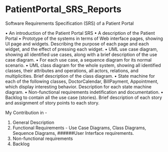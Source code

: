 # PatientPortal_SRS_Reports
Software Requirements Specification (SRS) of a Patient Portal

• An introduction of the Patient Portal SRS
• A description of the Patient Portal
• Prototype of the systems in terms of Web interface pages, showing UI page and widgets. Describing the purpose of each page and each widget, and the effect of pressing each widget.
• UML use case diagram, showing all identified use cases, along with a brief description of the use case diagram.
• For each use case, a sequence diagram for its normal scenario.
• UML class diagram for the whole system, showing all identified classes, their attributes and operations, all actors, relations, and multiplicities. Brief description of the class diagram.
• State machine for each of the following classes, DoctorCalendar, BillPayment, Appointment, which display interesting behavior. Description for each state machine diagram.
• Non-functional requirements indetification and documentation.
• Backlog to contain all the use case (stories). Brief description of each story and assignment of story points to each story.

My Contribution in -
1. General Description
2. Functional Requirements - Use Case Diagrams, Class Diagrams, Sequence Diagrams, ######User Interface requirements.
3. Non-functional requirements
4. Backlog
